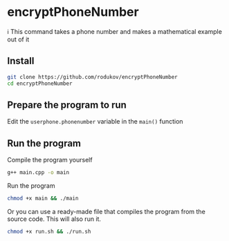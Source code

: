 # encryptPhoneNumber
ℹ️ This command takes a phone number and makes a mathematical example out of it

## Install
```bash
git clone https://github.com/rodukov/encryptPhoneNumber
cd encryptPhoneNumber
```

## Prepare the program to run
Edit the `userphone.phonenumber` variable in the `main()` function

## Run the program
Compile the program yourself
```bash
g++ main.cpp -o main
```
Run the program
```bash
chmod +x main && ./main
```
Or you can use a ready-made file that compiles the program from the source code. This will also run it.
```bash
chmod +x run.sh && ./run.sh
```
